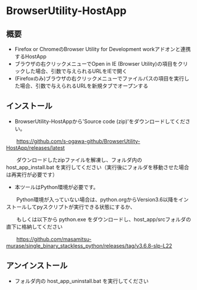 # BrowserUtility-HostApp
 
## 概要
* Firefox or ChromeのBrowser Utility for Development workアドオンと連携するHostApp
* ブラウザの右クリックメニューでOpen in IE (Browser Utility)の項目をクリックした場合、引数で与えられるURLをIEで開く
* (Firefoxのみ)ブラウザの右クリックメニューでファイルパスの項目を実行した場合、引数で与えられるURLを新規タブでオープンする

## インストール
* BrowserUtility-HostAppから'Source code (zip)'をダウンロードしてください。

　　https://github.com/s-ogawa-github/BrowserUtility-HostApp/releases/latest

　　ダウンロードしたzipファイルを解凍し、フォルダ内の host_app_install.bat を実行してください（実行後にフォルダを移動させた場合は再実行が必要です）

* 本ツールはPython環境が必要です。

　　Python環境が入っていない場合は、python.orgからVersion3.6以降をインストールしてpyスクリプトが実行できる状態にするか、

　　もしくは以下から python.exe をダウンロードし、host_app/srcフォルダの直下に格納してください

　　https://github.com/masamitsu-murase/single_binary_stackless_python/releases/tag/v3.6.8-slp-L22

## アンインストール 
* フォルダ内の host_app_uninstall.bat を実行してください
